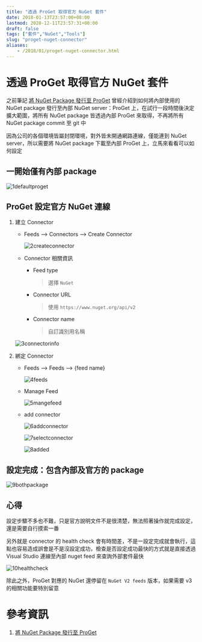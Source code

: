 ```yaml
---
title: "透過 ProGet 取得官方 NuGet 套件"
date: 2018-01-13T23:57:00+08:00
lastmod: 2020-12-11T23:57:31+08:00
draft: false
tags: ["套件","NuGet","Tools"]
slug: "proget-nuget-connector"
aliases:
    - /2018/01/proget-nuget-connector.html
---
```

# 透過 ProGet 取得官方 NuGet 套件
之前筆記 [將 NuGet Package 發行至 ProGet](/2017/09/nuget-package-proget.html) 曾經介紹到如何將內部使用的 NuGet package 發行至內部 NuGet server：ProGet 上，在試行一段時間後決定擴大範圍，將所有 NuGet package 皆透過內部 ProGet 來取得，不再將所有 NuGet package commit 至 git 中

因為公司的各個環境皆屬封閉環境，對外皆未開通網路連線，僅能連到 NuGet server，所以需要將 NuGet package 下載至內部 ProGet 上，立馬來看看可以如何設定

## 一開始僅有內部 package

![1defaultproget](https://user-images.githubusercontent.com/3851540/34907623-820efb98-f8bc-11e7-9882-17b72cbd78e8.png)

## ProGet 設定官方 NuGet 連線

1.  建立 Connector
    *   Feeds --> Connectors --> Create Connector

        ![2createconnector](https://user-images.githubusercontent.com/3851540/34907624-8234bbf8-f8bc-11e7-9821-1460b275e3ea.png)

    *   Connector 相關資訊
        *   Feed type

            > 選擇 `NuGet`

        *   Connector URL

            > 使用 `https://www.nuget.org/api/v2`

        *   Connector name

            > 自訂識別用名稱

    ![3connectorinfo](https://user-images.githubusercontent.com/3851540/34907625-825a2d20-f8bc-11e7-9b46-5ae2c81e9f58.png)

2.  綁定 Connector
    *   Feeds --> Feeds --> {feed name}

        ![4feeds](https://user-images.githubusercontent.com/3851540/34907626-82808a56-f8bc-11e7-8049-b145835c840e.png)

    *   Manage Feed

        ![5mangefeed](https://user-images.githubusercontent.com/3851540/34907627-82a6fccc-f8bc-11e7-87b5-4bea757c8635.png)

    *   add connector

        ![6addconnector](https://user-images.githubusercontent.com/3851540/34907628-82ce70ea-f8bc-11e7-8702-49f0eedede37.png)

        ![7selectconnector](https://user-images.githubusercontent.com/3851540/34907629-82f4fc38-f8bc-11e7-98f7-ffbfac1670b1.png)

        ![8added](https://user-images.githubusercontent.com/3851540/34907620-819a63e6-f8bc-11e7-98b3-c34045bb7f15.png)

## 設定完成：包含內部及官方的 package

![9bothpackage](https://user-images.githubusercontent.com/3851540/34907621-81c22660-f8bc-11e7-8031-2dd03e443e67.png)

## 心得

設定步驟不多也不難，只是官方說明文件不是很清楚，無法照著操作就完成設定，還是需要自行摸索一番

另外就是 connector 的 health check 會有時間差，不是一設定完成就會執行，這點也容易造成誤會是不是沒設定成功，檢查是否設定成功最快的方式就是直接透過 Visual Studio 連線至內部 nuget feed 來查詢外部套件最快

![10healthcheck](https://user-images.githubusercontent.com/3851540/34907622-81e8a18c-f8bc-11e7-9bd5-4f5557d21fe9.png)

除此之外，ProGet 對應的 NuGet 還停留在 `NuGet V2 feeds` 版本，如果需要 v3 的相關功能要特別留意

# 參考資訊

1.  [將 NuGet Package 發行至 ProGet](/2017/09/nuget-package-proget.html)
